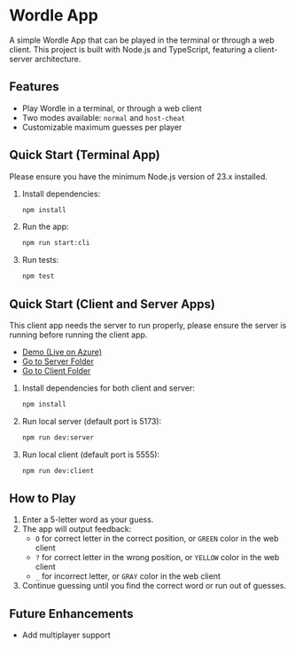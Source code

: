 # Wordle App

A simple Wordle App that can be played in the terminal or through a web client.
This project is built with Node.js and TypeScript, featuring a client-server architecture.


## Features
- Play Wordle in a terminal, or through a web client
- Two modes available: `normal` and `host-cheat`
- Customizable maximum guesses per player


## Quick Start (Terminal App)
Please ensure you have the minimum Node.js version of 23.x installed.
1. Install dependencies:
   ```bash
   npm install
   ```
2. Run the app:
   ```bash
   npm run start:cli
   ```
3. Run tests:
   ```bash
   npm test
   ```

## Quick Start (Client and Server Apps)
This client app needs the server to run properly, please ensure the server is running before running the client app.
- [Demo (Live on Azure)](https://wordle-app-server.azurewebsites.net/)
- [Go to Server Folder](server/)
- [Go to Client Folder](client/)

1. Install dependencies for both client and server:
   ```bash
   npm install
   ```
2. Run local server (default port is 5173):
   ```bash
   npm run dev:server
   ```
3. Run local client (default port is 5555):
   ```bash
   npm run dev:client
   ```

## How to Play
1. Enter a 5-letter word as your guess.
2. The app will output feedback:
   - `O` for correct letter in the correct position, or `GREEN` color in the web client
   - `?` for correct letter in the wrong position, or `YELLOW` color in the web client
   - `_` for incorrect letter, or `GRAY` color in the web client
3. Continue guessing until you find the correct word or run out of guesses.


## Future Enhancements
- Add multiplayer support